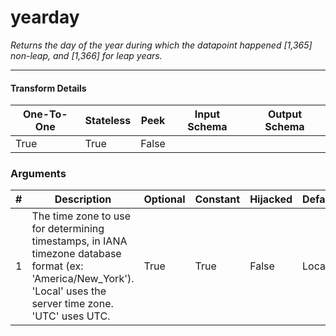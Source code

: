 # yearday
*Returns the day of the year during which the datapoint happened [1,365] non-leap, and [1,366] for leap years.*



---

#### Transform Details
<table class='pipescriptargs'><thead><tr><th>One-To-One</th><th>Stateless</th><th>Peek</th><th>Input Schema</th><th>Output Schema</th></tr></thead><tr><td>True</td><td>True</td><td>False</td><td></td><td></td></tr></table>

### Arguments
<table class='pipescriptargs'><thead><tr><th>#</th><th>Description</th><th>Optional</th><th>Constant</th><th>Hijacked</th><th>Default</th></tr></thead><tr><td>1</td><td>The time zone to use for determining timestamps, in IANA timezone database format (ex: 'America/New_York'). 'Local' uses the server time zone. 'UTC' uses UTC.</td><td>True</td><td>True</td><td>False</td><td>Local</td></tr></table>
